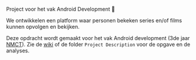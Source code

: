   Project voor het vak Android Development :movie_camera:

We ontwikkelen een platform waar personen bekeken series en/of films kunnen opvolgen en bekijken.
 
Deze opdracht wordt gemaakt voor het vak Android development (3de jaar [NMCT][2]). Zie de [wiki][1] of de folder `Project Description` voor de opgave en de analyses.

 [1]: https://github.com/HeinPauwelyn/AndroidDev/wiki
 [2]: http://www.nmct.be
